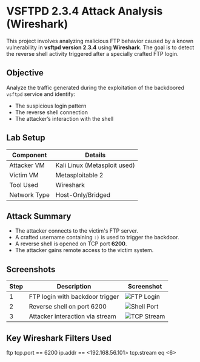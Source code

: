 # VSFTPD 2.3.4 Attack Analysis (Wireshark)

This project involves analyzing malicious FTP behavior caused by a known vulnerability in **vsftpd version 2.3.4** using **Wireshark**. The goal is to detect the reverse shell activity triggered after a specially crafted FTP login.

## Objective

Analyze the traffic generated during the exploitation of the backdoored `vsftpd` service and identify:
- The suspicious login pattern
- The reverse shell connection
- The attacker’s interaction with the shell

## Lab Setup

| Component     | Details                          |
|---------------|----------------------------------|
| Attacker VM   | Kali Linux (Metasploit used)     |
| Victim VM     | Metasploitable 2                 |
| Tool Used     | Wireshark                        |
| Network Type  | Host-Only/Bridged                |

## Attack Summary

- The attacker connects to the victim's FTP server.
- A crafted username containing `:)` is used to trigger the backdoor.
- A reverse shell is opened on TCP port **6200**.
- The attacker gains remote access to the victim system.

## Screenshots

| Step | Description                     | Screenshot                                    |
|------|---------------------------------|-----------------------------------------------|
| 1    | FTP login with backdoor trigger | ![FTP Login](screenshots/ftp-login.png)       |
| 2    | Reverse shell on port 6200      | ![Shell Port](screenshots/tcp-6200-shell.png) |
| 3    | Attacker interaction via stream | ![TCP Stream](screenshots/stream-output.png)  |

## Key Wireshark Filters Used

ftp
tcp.port == 6200
ip.addr == <192.168.56.101>
tcp.stream eq <6>
